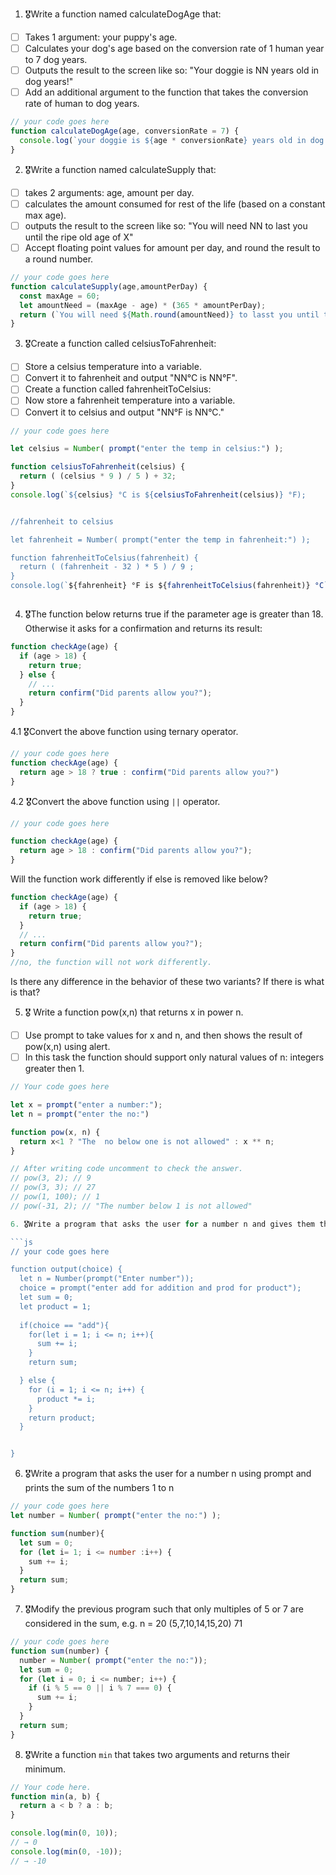1. 🎖Write a function named calculateDogAge that:
  * [ ] Takes 1 argument: your puppy's age.
  * [ ] Calculates your dog's age based on the conversion rate of 1 human year to 7 dog years.
  * [ ] Outputs the result to the screen like so: "Your doggie is NN years old in dog years!"
  * [ ] Add an additional argument to the function that takes the conversion rate of human to dog years.

```js
// your code goes here
function calculateDogAge(age, conversionRate = 7) {
  console.log(`your doggie is ${age * conversionRate} years old in dog years!`)  
}
```
2. 🎖Write a function named calculateSupply that:
  * [ ] takes 2 arguments: age, amount per day.
  * [ ] calculates the amount consumed for rest of the life (based on a constant max age).
  * [ ] outputs the result to the screen like so: "You will need NN to last you until the ripe old age of X"
  * [ ] Accept floating point values for amount per day, and round the result to a round number.

```js
// your code goes here
function calculateSupply(age,amountPerDay) {
  const maxAge = 60;
  let amountNeed = (maxAge - age) * (365 * amountPerDay);
  return (`You will need ${Math.round(amountNeed)} to lasst you until the ripe old age of ${maxAge}`)
}
```
3. 🎖Create a function called celsiusToFahrenheit:
  * [ ] Store a celsius temperature into a variable.
  * [ ] Convert it to fahrenheit and output "NN°C is NN°F".
  * [ ] Create a function called fahrenheitToCelsius:
  * [ ] Now store a fahrenheit temperature into a variable.
  * [ ] Convert it to celsius and output "NN°F is NN°C."

```js
// your code goes here

let celsius = Number( prompt("enter the temp in celsius:") );

function celsiusToFahrenheit(celsius) {
  return ( (celsius * 9 ) / 5 ) + 32;
}
console.log(`${celsius} °C is ${celsiusToFahrenheit(celsius)} °F);


//fahrenheit to celsius

let fahrenheit = Number( prompt("enter the temp in fahrenheit:") );

function fahrenheitToCelsius(fahrenheit) {
  return ( (fahrenheit - 32 ) * 5 ) / 9 ;
}
console.log(`${fahrenheit} °F is ${fahrenheitToCelsius(fahrenheit)} °C`);



```
4. 🎖The function below returns true if the parameter age is greater than 18. Otherwise it asks for a confirmation and returns its result:

```js
function checkAge(age) {
  if (age > 18) {
    return true;
  } else {
    // ...
    return confirm("Did parents allow you?");
  }
}
```
  4.1 🎖Convert the above function using ternary operator.
  ```js
  // your code goes here
  function checkAge(age) {
    return age > 18 ? true : confirm("Did parents allow you?")
  }
  ```

  4.2 🎖Convert the above function using `||` operator.
  ```js
  // your code goes here

  function checkAge(age) {
    return age > 18 : confirm("Did parents allow you?");
  }

  ```
Will the function work differently if else is removed like below?

```js
function checkAge(age) {
  if (age > 18) {
    return true;
  }
  // ...
  return confirm("Did parents allow you?");
}
//no, the function will not work differently.
```
Is there any difference in the behavior of these two variants? If there is what is that?


5. 🎖 Write a function pow(x,n) that returns x in power n.

  * [ ] Use prompt to take values for x and n, and then shows the result of pow(x,n) using alert.
  * [ ] In this task the function should support only natural values of n: integers greater then 1.

```js
// Your code goes here

let x = prompt("enter a number:");
let n = prompt("enter the no:")

function pow(x, n) {
  return x<1 ? "The  no below one is not allowed" : x ** n;
}

// After writing code uncomment to check the answer.
// pow(3, 2); // 9
// pow(3, 3); // 27
// pow(1, 100); // 1
// pow(-31, 2); // "The number below 1 is not allowed"

6. 🎖Write a program that asks the user for a number n and gives them the possibility to choose between computing the sum and computing the product of 1,…,n. Return the result accordingly.

```js
// your code goes here

function output(choice) {
  let n = Number(prompt("Enter number"));
  choice = prompt("enter add for addition and prod for product");
  let sum = 0;
  let product = 1;
  
  if(choice == "add"){
    for(let i = 1; i <= n; i++){
      sum += i;
    }
    return sum;

  } else {
    for (i = 1; i <= n; i++) {
      product *= i;
    }
    return product;
  }


}


```
6. 🎖Write a program that asks the user for a number n using prompt and prints the sum of the numbers 1 to n

```js
// your code goes here
let number = Number( prompt("enter the no:") );

function sum(number){
  let sum = 0;
  for (let i= 1; i <= number :i++) {
    sum += i;
  }
  return sum;
}
```
7. 🎖Modify the previous program such that only multiples of 5 or 7 are considered in the sum, e.g. n = 20 (5,7,10,14,15,20) 71

```js
// your code goes here
function sum(number) {
  number = Number( prompt("enter the no:"));
  let sum = 0;
  for (let i = 0; i <= number; i++) {
    if (i % 5 == 0 || i % 7 === 0) {
      sum += i;
    }
  }
  return sum;
}
```

8. 🎖Write a function `min` that takes two arguments and returns their minimum.

```js
// Your code here.
function min(a, b) {
  return a < b ? a : b;
}

console.log(min(0, 10));
// → 0
console.log(min(0, -10));
// → -10
```